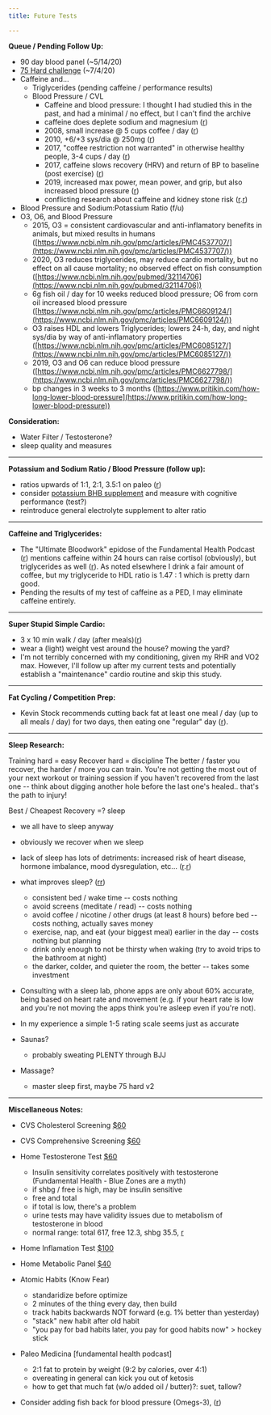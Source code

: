 ```yaml
---
title: Future Tests

---
```


**Queue / Pending Follow Up:**

* 90 day blood panel (~5/14/20)
* [75 Hard challenge](https://nutritionwithjudy.com/carnivore75hard/) (~7/4/20)
* Caffeine and...
    * Triglycerides (pending caffeine / performance results)
    * Blood Pressure / CVL
        * Caffeine and blood pressure:  I thought I had studied this in the past, and had a minimal / no effect, but I can't find the archive
        * caffeine does deplete sodium and magnesium ([r](https://www.instagram.com/p/B_fkn1ogmOz/))
        * 2008, small increase @ 5 cups coffee / day ([r](https://www.ncbi.nlm.nih.gov/pubmed/19183744))
        * 2010, +6/+3 sys/dia @ 250mg ([r](https://www.ncbi.nlm.nih.gov/pmc/articles/PMC2940460/)) 
        * 2017, "coffee restriction not warranted" in otherwise healthy people, 3-4 cups / day ([r](https://www.ncbi.nlm.nih.gov/pubmed/28128673))
        * 2017, caffeine slows recovery (HRV) and return of BP to baseline (post exercise) ([r](https://www.ncbi.nlm.nih.gov/pmc/articles/PMC5658389/))
        * 2019, increased max power, mean power, and grip, but also increased blood pressure ([r](https://www.ncbi.nlm.nih.gov/pmc/articles/PMC6566184/))
        * conflicting research about caffeine and kidney stone risk ([r](https://www.ncbi.nlm.nih.gov/pmc/articles/PMC4232021/).[r](https://www.ncbi.nlm.nih.gov/pubmed/17711092))
* Blood Pressure and Sodium:Potassium Ratio (f/u)
* O3, O6, and Blood Pressure
    * 2015,  O3 = consistent cardiovascular and anti-inflamatory benefits in animals, but mixed results in humans ([https://www.ncbi.nlm.nih.gov/pmc/articles/PMC4537707/](https://www.ncbi.nlm.nih.gov/pmc/articles/PMC4537707/))
    * 2020, O3 reduces triglycerides, may reduce cardio mortality, but no effect on all cause mortality; no observed effect on fish consumption  ([https://www.ncbi.nlm.nih.gov/pubmed/32114706](https://www.ncbi.nlm.nih.gov/pubmed/32114706))
     * 6g fish oil / day for 10 weeks reduced blood pressure; O6 from corn oil increased blood pressure ([https://www.ncbi.nlm.nih.gov/pmc/articles/PMC6609124/](https://www.ncbi.nlm.nih.gov/pmc/articles/PMC6609124/))
    * O3 raises HDL and lowers Triglycerides; lowers 24-h, day, and night sys/dia by way of anti-inflamatory properties ([https://www.ncbi.nlm.nih.gov/pmc/articles/PMC6085127/](https://www.ncbi.nlm.nih.gov/pmc/articles/PMC6085127/))
    *  2019, O3 and O6 can reduce blood pressure ([https://www.ncbi.nlm.nih.gov/pmc/articles/PMC6627798/](https://www.ncbi.nlm.nih.gov/pmc/articles/PMC6627798/))
    * bp changes in 3 weeks to 3 months ([https://www.pritikin.com/how-long-lower-blood-pressure](https://www.pritikin.com/how-long-lower-blood-pressure))

**Consideration:**

* Water Filter / Testosterone?
* sleep quality and measures

---

**Potassium and Sodium Ratio / Blood Pressure (follow up):**

* ratios upwards of 1:1, 2:1, 3.5:1 on paleo ([r](https://paleoleap.com/sodium-potassium-paleo/))
* consider [potassium BHB supplement](https://www.amazon.com/Nutricost-Potassium-Exogenous-Supplement-Beta-Hydroxybutyrate/dp/B06W9KFYFF/ref=sr_1_5?dchild=1&keywords=potassium+bhb&qid=1587208418&sr=8-5) and measure with cognitive performance (test?)
* reintroduce general electrolyte supplement to alter ratio

---

**Caffeine and Triglycerides:**

* The "Ultimate Bloodwork" epidose of the Fundamental Health Podcast ([r](https://castbox.fm/episode/The-ULTIMATE-bloodwork-podcast!-id2108592-id183111720?country=us)) mentions caffeine within 24 hours can raise cortisol (obviously), but triglycerides as well ([r](https://cholesterolcode.com/guest-post-impact-of-coffee-on-triglycerides/)).  As noted elsewhere I drink a fair amount of coffee, but my triglyceride to HDL ratio is 1.47 : 1 which is pretty darn good.
* Pending the results of my test of caffeine as a PED, I may eliminate caffeine entirely.

---

**Super Stupid Simple Cardio:**

* 3 x 10 min walk / day (after meals)([r](https://castbox.fm/episode/How-to-become-as-strong-as-possible-with-Stan-Efferding-id2108592-id207121110?country=us))
* wear a (light) weight vest around the house?  mowing the yard?
* I'm not terribly concerned with my conditioning, given my RHR and VO2 max.  However, I'll follow up after my current tests and potentially establish a "maintenance" cardio routine and skip this study.

---

**Fat Cycling / Competition Prep:**

* Kevin Stock recommends cutting back fat at least one meal / day (up to all meals / day) for two days, then eating one "regular" day ([r](https://www.kevinstock.io/health/fat-loss-and-the-carnivore-diet/)).

---

**Sleep Research:** 

Training hard = easy
Recover hard = discipline
The better / faster you recover, the harder / more you can train.  You're not getting the most out of your next workout or training session if you haven't recovered from the last one -- think about digging another hole before the last one's healed.. that's the path to injury!

Best / Cheapest Recovery =? sleep
* we all have to sleep anyway
* obviously we recover when we sleep
* lack of sleep has lots of detriments: increased risk of heart disease, hormone imbalance, mood dysregulation, etc... ([r](https://www.hopkinsmedicine.org/health/wellness-and-prevention/the-effects-of-sleep-deprivation).[r](https://www.healthline.com/health/sleep-deprivation/effects-on-body#1))
* what improves sleep? ([r](http://healthysleep.med.harvard.edu/healthy/getting/overcoming/tips)[r]((https://www.sleepfoundation.org/articles/six-tips-design-ideal-bedroom-sleep)))
    * consistent bed / wake time -- costs nothing
    * avoid screens (meditate / read)  -- costs nothing
    * avoid coffee / nicotine / other drugs (at least 8 hours) before bed -- costs nothing, actually saves money
    * exercise, nap, and eat (your biggest meal) earlier in the day -- costs nothing but planning
    * drink only enough to not be thirsty when waking (try to avoid trips to the bathroom at night)
    * the darker, colder, and quieter the room, the better -- takes some investment
* Consulting with a sleep lab, phone apps are only about 60% accurate, being based on heart rate and movement (e.g. if your heart rate is low and you're not moving the apps think you're asleep even if you're not).
* In my experience a simple 1-5 rating scale seems just as accurate

* Saunas?
   *  probably sweating PLENTY through BJJ

* Massage?
  *  master sleep first, maybe 75 hard v2


---

**Miscellaneous Notes:**

* CVS Cholesterol Screening [$60](https://www.cvs.com/minuteclinic/services/price-lists)
* CVS Comprehensive Screening [$60]()
* Home Testosterone Test [$60](https://www.cvs.com/shop/everlywell-testosterone-test-prodid-1860032)
    * Insulin sensitivity correlates positively with testosterone (Fundamental Health - Blue Zones are a myth)
    * if shbg / free is high, may be insulin sensitive
    * free and total
    * if total is low, there's a problem
    * urine tests may have validity issues due to metabolism of testosterone in blood
    * normal range: total 617, free 12.3, shbg 35.5, [r](https://alpha-med.net/blog/f/what-are-normal-testosterone-levels)
* Home Inflamation Test [$100]((https://www.cvs.com/shop/everlywell-vitamin-d-and-inflammation-test-prodid-1860063))
* Home Metabolic Panel [$40](https://www.healthtestingcenters.com/test/basic-metabolic-panel-bmp/)

* Atomic Habits (Know Fear)
    * standaridize before optimize
    * 2 minutes of the thing every day, then build
    * track habits backwards NOT forward (e.g. 1% better than yesterday)
    * "stack" new habit after old habit
    * "you pay for bad habits later, you pay for good habits now" > hockey stick

* Paleo Medicina [fundamental health podcast]
    * 2:1 fat to protein by weight (9:2 by calories, over 4:1)
    * overeating in general can kick you out of ketosis
    * how to get that much fat (w/o added oil / butter)?:  suet, tallow?

* Consider adding fish back for blood pressure (Omegs-3), ([r](https://chriskresser.com/6-ways-to-lower-blood-pressure-by-changing-your-diet/))
